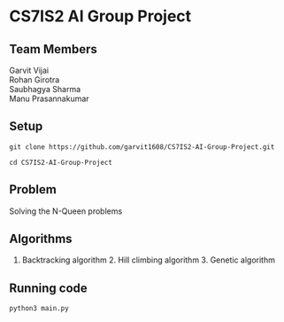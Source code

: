 # CS7IS2 AI Group Project

## Team Members

Garvit Vijai  
Rohan Girotra  
Saubhagya Sharma  
Manu Prasannakumar  

## Setup

```
git clone https://github.com/garvit1608/CS7IS2-AI-Group-Project.git
```

```
cd CS7IS2-AI-Group-Project
```

## Problem
Solving the N-Queen problems

## Algorithms
1. Backtracking algorithm 2. Hill climbing algorithm 3. Genetic algorithm

## Running code

```
python3 main.py
```

